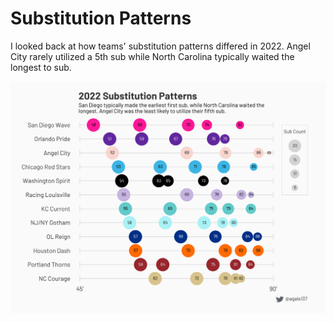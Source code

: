 # Substitution Patterns

I looked back at how teams' substitution patterns differed in 2022. Angel City rarely utilized a 5th sub while North Carolina typically waited the longest to sub.

![2022 substitution patterns](images/2022_substitutes.png)